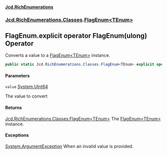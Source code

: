 #### [Jcd.RichEnumerations](index.md 'index')
### [Jcd.RichEnumerations.Classes](Jcd.RichEnumerations.Classes.md 'Jcd.RichEnumerations.Classes').[FlagEnum&lt;TEnum&gt;](FlagEnum_TEnum_.md 'Jcd.RichEnumerations.Classes.FlagEnum<TEnum>')

## FlagEnum<TEnum>.explicit operator FlagEnum<TEnum>(ulong) Operator

Converts a value to a [FlagEnum&lt;TEnum&gt;](FlagEnum_TEnum_.md 'Jcd.RichEnumerations.Classes.FlagEnum<TEnum>') instance.

```csharp
public static Jcd.RichEnumerations.Classes.FlagEnum<TEnum> explicit operator FlagEnum<TEnum>(ulong value);
```
#### Parameters

<a name='Jcd.RichEnumerations.Classes.FlagEnum_TEnum_.op_ExplicitJcd.RichEnumerations.Classes.FlagEnum_TEnum_(ulong).value'></a>

`value` [System.UInt64](https://docs.microsoft.com/en-us/dotnet/api/System.UInt64 'System.UInt64')

The value to convert

#### Returns

[Jcd.RichEnumerations.Classes.FlagEnum&lt;](FlagEnum_TEnum_.md 'Jcd.RichEnumerations.Classes.FlagEnum<TEnum>')[TEnum](FlagEnum_TEnum_.md#Jcd.RichEnumerations.Classes.FlagEnum_TEnum_.TEnum 'Jcd.RichEnumerations.Classes.FlagEnum<TEnum>.TEnum')[&gt;](FlagEnum_TEnum_.md 'Jcd.RichEnumerations.Classes.FlagEnum<TEnum>')
The [FlagEnum&lt;TEnum&gt;](FlagEnum_TEnum_.md 'Jcd.RichEnumerations.Classes.FlagEnum<TEnum>') instance.

#### Exceptions

[System.ArgumentException](https://docs.microsoft.com/en-us/dotnet/api/System.ArgumentException 'System.ArgumentException')
When an invalid value is provided.